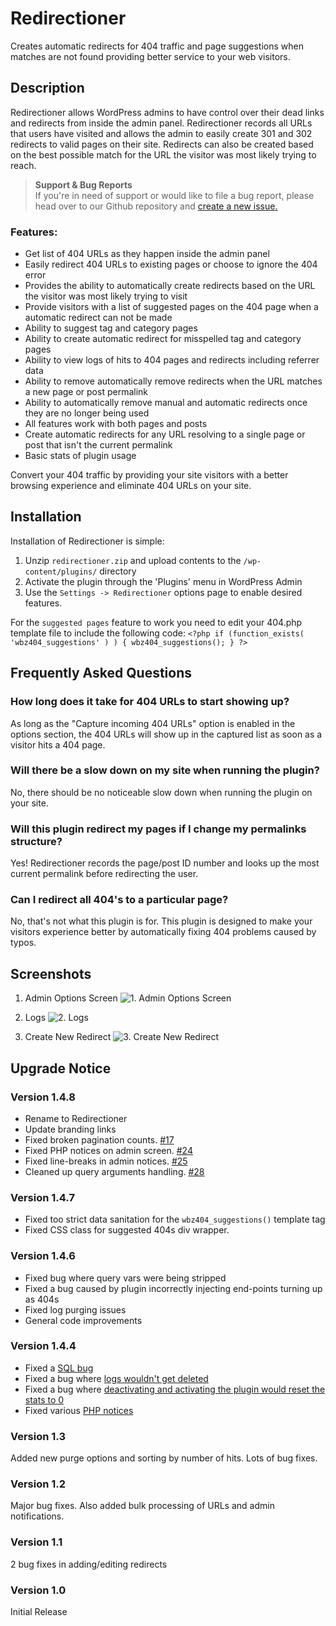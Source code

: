 # Redirectioner #

Creates automatic redirects for 404 traffic and page suggestions when matches are not found providing better service to your web visitors.

## Description ##

Redirectioner allows WordPress admins to have control over their dead links and redirects from inside the admin panel. Redirectioner records all URLs that users have visited and allows the admin to easily create 301 and 302 redirects to valid pages on their site. Redirects can also be created based on the best possible match for the URL the visitor was most likely trying to reach.

> <strong>Support & Bug Reports</strong><br>
> If you're in need of support or would like to file a bug report, please head over to our Github repository and [create a new issue.](https://github.com/ThemeMix/redirectioner/issues)
>

### Features: ###

* Get list of 404 URLs as they happen inside the admin panel
* Easily redirect 404 URLs to existing pages or choose to ignore the 404 error
* Provides the ability to automatically create redirects based on the URL the visitor was most likely trying to visit
* Provide visitors with a list of suggested pages on the 404 page when a automatic redirect can not be made
* Ability to suggest tag and category pages
* Ability to create automatic redirect for misspelled tag and category pages
* Ability to view logs of hits to 404 pages and redirects including referrer data
* Ability to remove automatically remove redirects when the URL matches a new page or post permalink
* Ability to automatically remove manual and automatic redirects once they are no longer being used
* All features work with both pages and posts
* Create automatic redirects for any URL resolving to a single page or post that isn't the current permalink
* Basic stats of plugin usage

Convert your 404 traffic by providing your site visitors with a better browsing experience and eliminate 404 URLs on your site.

## Installation ##

Installation of Redirectioner is simple:

1. Unzip `redirectioner.zip` and upload contents to the `/wp-content/plugins/` directory
1. Activate the plugin through the 'Plugins' menu in WordPress Admin
1. Use the `Settings -> Redirectioner` options page to enable desired features.

For the `suggested pages` feature to work you need to edit your 404.php template file to include the following code:
`<?php if (function_exists( 'wbz404_suggestions' ) ) { wbz404_suggestions(); } ?>`

## Frequently Asked Questions ##

### How long does it take for 404 URLs to start showing up? ###

As long as the "Capture incoming 404 URLs" option is enabled in the options section, the 404 URLs will show up in the captured list as soon as a visitor hits a 404 page.

### Will there be a slow down on my site when running the plugin? ###

No, there should be no noticeable slow down when running the plugin on your site.

### Will this plugin redirect my pages if I change my permalinks structure? ###

Yes! Redirectioner records the page/post ID number and looks up the most current permalink before redirecting the user.

### Can I redirect all 404's to a particular page? ###

No, that's not what this plugin is for. This plugin is designed to make your visitors experience better by automatically fixing 404 problems caused by typos.

## Screenshots ##

1. Admin Options Screen
![1. Admin Options Screen](https://ps.w.org/404-redirected/assets/screenshot-1.jpg)

2. Logs
![2. Logs](https://ps.w.org/404-redirected/assets/screenshot-2.jpg)

3. Create New Redirect
![3. Create New Redirect](https://ps.w.org/404-redirected/assets/screenshot-3.png)



## Upgrade Notice ##

### Version 1.4.8 ###
* Rename to Redirectioner
* Update branding links
* Fixed broken pagination counts. [#17](https://github.com/ThemeMix/redirectioner/issues/17)
* Fixed PHP notices on admin screen. [#24](https://github.com/ThemeMix/redirectioner/issues/24)
* Fixed line-breaks in admin notices. [#25](https://github.com/ThemeMix/redirectioner/issues/25)
* Cleaned up query arguments handling. [#28](https://github.com/ThemeMix/redirectioner/issues/28)

### Version 1.4.7 ###
* Fixed too strict data sanitation for the `wbz404_suggestions()` template tag
* Fixed CSS class for suggested 404s div wrapper.

### Version 1.4.6 ###
* Fixed bug where query vars were being stripped
* Fixed a bug caused by plugin incorrectly injecting end-points turning up as 404s
* Fixed log purging issues
* General code improvements

### Version 1.4.4 ###
* Fixed a [SQL bug](https://github.com/ThemeMix/redirectioner/issues/7)
* Fixed a bug where [logs wouldn't get deleted](https://github.com/ThemeMix/redirectioner/issues/8)
* Fixed a bug where [deactivating and activating the plugin would reset the stats to 0](https://github.com/ThemeMix/redirectioner/issues/9)
* Fixed various [PHP notices](https://github.com/ThemeMix/redirectioner/issues/10)

### Version 1.3 ###

Added new purge options and sorting by number of hits. Lots of bug fixes.

### Version 1.2 ###

Major bug fixes. Also added bulk processing of URLs and admin notifications.

### Version 1.1 ###

2 bug fixes in adding/editing redirects

### Version 1.0 ###

Initial Release
